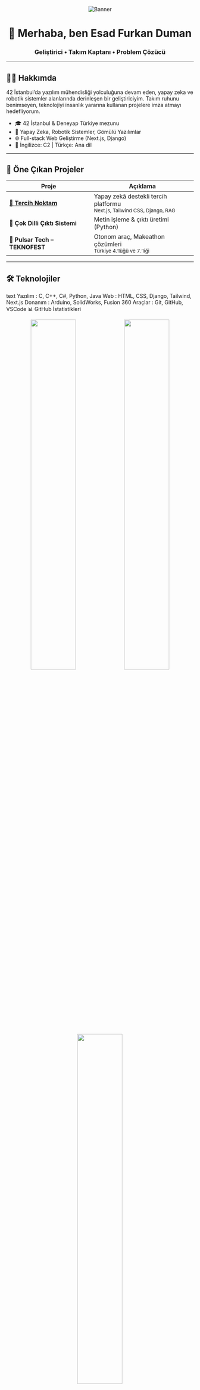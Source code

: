 <div align="center">

![Banner](https://images.unsplash.com/photo-1550645612-83f5d594b671?ixlib=rb-4.0.3&auto=format&fit=crop&w=1280&q=80)

# 👋 Merhaba, ben **Esad Furkan Duman**  
### Geliştirici • Takım Kaptanı • Problem Çözücü

</div>

---

## 🙋‍♂️ Hakkımda

42 İstanbul’da yazılım mühendisliği yolculuğuna devam eden, yapay zeka ve robotik sistemler alanlarında derinleşen bir geliştiriciyim. Takım ruhunu benimseyen, teknolojiyi insanlık yararına kullanan projelere imza atmayı hedefliyorum.

- 🎓 42 İstanbul & Deneyap Türkiye mezunu  
- 🧠 Yapay Zeka, Robotik Sistemler, Gömülü Yazılımlar  
- 🌐 Full-stack Web Geliştirme (Next.js, Django)  
- 💬 İngilizce: C2 | Türkçe: Ana dil  

---

## 🚀 Öne Çıkan Projeler

| Proje | Açıklama |
|-------|----------|
| [🔹 **Tercih Noktam**](https://tercihnoktam.com) | Yapay zekâ destekli tercih platformu <br><sub>Next.js, Tailwind CSS, Django, RAG</sub> |
| 🔹 **Çok Dilli Çıktı Sistemi** | Metin işleme & çıktı üretimi (Python) |
| 🔹 **Pulsar Tech – TEKNOFEST** | Otonom araç, Makeathon çözümleri <br><sub>Türkiye 4.’lüğü ve 7.’liği</sub> |

---

## 🛠️ Teknolojiler

text
Yazılım       : C, C++, C#, Python, Java
Web           : HTML, CSS, Django, Tailwind, Next.js
Donanım       : Arduino, SolidWorks, Fusion 360
Araçlar       : Git, GitHub, VSCode
📊 GitHub İstatistikleri
<div align="center"> <img src="https://github-readme-stats.vercel.app/api?username=iamfurkann&show_icons=true&theme=default&hide_border=true&include_all_commits=true&count_private=true" width="49%" /> <img src="https://github-readme-streak-stats.herokuapp.com?user=iamfurkann&theme=default&hide_border=true" width="49%" /> <img src="https://github-readme-stats.vercel.app/api/top-langs/?username=iamfurkann&layout=compact&hide_border=true" width="49%" /> <img src="https://github-profile-trophy.vercel.app/?username=iamfurkann&margin-w=10&theme=flat&no-bg=true" width="100%" /> </div>
📚 Deneyim & Eğitim
💼 Deneyim

Web Developer (Freelance) – Bionluk

Takım Kaptanı – Pulsar Tech (TEKNOFEST)

Stajyer – T3 Vakfı & Teksan

🎓 Eğitim

42 İstanbul – Yazılım Mühendisliği

Şehit Salih Alışkan MTAL – Bilişim Teknolojileri

Deneyap Türkiye – Gelişmiş Teknoloji Eğitimleri

📜 Sertifikalar
🎖️ Teknofest 2023/2024 Finalist Belgeleri

🛩️ SHGM IHA-1 Sportif/Amatör Pilot Lisansı

🇺🇸 Amerikan Kültür – C2 Seviye İngilizce Sertifikası

📬 İletişim
<div align="center"> <a href="https://www.linkedin.com/in/esad-furkan-duman/" target="_blank"> <img src="https://img.shields.io/badge/LinkedIn-blue?style=for-the-badge&logo=linkedin&logoColor=white" /> </a> <a href="mailto:esadfurkanduman@gmail.com"> <img src="https://img.shields.io/badge/E-Mail-red?style=for-the-badge&logo=gmail&logoColor=white" /> </a> <a href="https://bionluk.com/esadfurkanduman"> <img src="https://img.shields.io/badge/Bionluk-orange?style=for-the-badge&logoColor=white" /> </a> </div> <p align="center"> <img src="https://komarev.com/ghpvc/?username=iamfurkann&label=Ziyaretçi&style=flat-square&color=lightgray"/> </p>
<div align="center"> 🧭 Yeni teknolojiler keşfetmeye ve anlamlı projeler üretmeye devam ediyorum. Profilimi ziyaret ettiğiniz için teşekkür ederim! </div>
